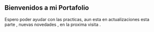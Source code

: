 ## Bienvenidos a mi Portafolio

Espero poder ayudar con las practicas, aun esta en actualizaciones esta parte , nuevas novedades , en la proxima visita  .


